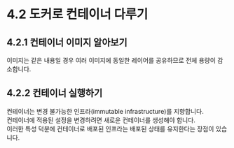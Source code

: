 # 4.2 도커로 컨테이너 다루기

## 4.2.1 컨테이너 이미지 알아보기

이미지는 같은 내용일 경우 여러 이미지에 동일한 레이어를 공유하므로 전체 용량이 감소합니다.

## 4.2.2 컨테이너 실행하기

컨테이너는 변경 불가능한 인프라(immutable infrastructure)를 지향합니다.  
컨테이너에 적용된 설정을 변경하려면 새로운 컨테이너를 생성해야 합니다.  
이러한 특성 덕분에 컨테이너로 배포된 인프라는 배포된 상태를 유지한다는 장점이 있습니다.
